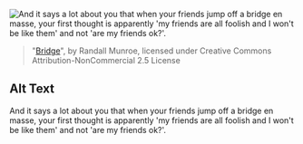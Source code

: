 ![And it says a lot about you that when your friends jump off a bridge en masse, your first thought is apparently 'my friends are all foolish and I won't be like them' and not 'are my friends ok?'.](https://imgs.xkcd.com/comics/bridge.png)
> "[Bridge](https://xkcd.com/1170/)", by Randall Munroe, licensed under Creative Commons Attribution-NonCommercial 2.5 License

## Alt Text
And it says a lot about you that when your friends jump off a bridge en masse, your first thought is apparently 'my friends are all foolish and I won't be like them' and not 'are my friends ok?'.
